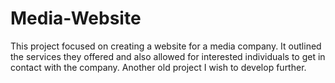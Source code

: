 # Media-Website
This project focused on creating a website for a media company. It outlined the services they offered and also allowed for interested individuals to get in contact with the company. Another old project I wish to develop further.
